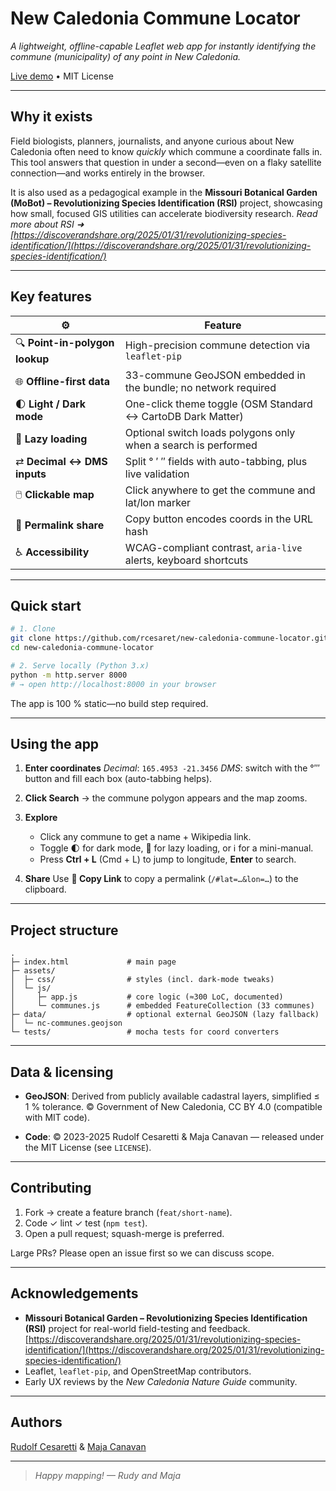 # New Caledonia Commune Locator

*A lightweight, offline-capable Leaflet web app for instantly identifying the commune (municipality) of any point in New Caledonia.*

[Live demo](https://rcesaret.github.io/nc-commune-locator/) • MIT License

---

## Why it exists

Field biologists, planners, journalists, and anyone curious about New Caledonia often need to know *quickly* which commune a coordinate falls in.  This tool answers that question in under a second—even on a flaky satellite connection—and works entirely in the browser.

It is also used as a pedagogical example in the **Missouri Botanical Garden (MoBot) – Revolutionizing Species Identification (RSI)** project, showcasing how small, focused GIS utilities can accelerate biodiversity research.
*Read more about RSI ➜ [https://discoverandshare.org/2025/01/31/revolutionizing-species-identification/](https://discoverandshare.org/2025/01/31/revolutionizing-species-identification/)*

---

## Key features

| ⚙️                             | Feature                                                         |
| ------------------------------ | --------------------------------------------------------------- |
| 🔍 **Point-in-polygon lookup** | High-precision commune detection via `leaflet-pip`              |
| 🌐 **Offline-first data**      | 33-commune GeoJSON embedded in the bundle; no network required  |
| 🌓 **Light / Dark mode**       | One-click theme toggle (OSM Standard ↔️ CartoDB Dark Matter)    |
| 🐌 **Lazy loading**            | Optional switch loads polygons only when a search is performed  |
| ⇄ **Decimal ↔ DMS inputs**     | Split ° ′ ″ fields with auto-tabbing, plus live validation      |
| 🖱️ **Clickable map**          | Click anywhere to get the commune and lat/lon marker            |
| 🔗 **Permalink share**         | Copy button encodes coords in the URL hash                      |
| ♿ **Accessibility**            | WCAG-compliant contrast, `aria-live` alerts, keyboard shortcuts |

---

## Quick start

```bash
# 1. Clone
git clone https://github.com/rcesaret/new-caledonia-commune-locator.git
cd new-caledonia-commune-locator

# 2. Serve locally (Python 3.x)
python -m http.server 8000
# → open http://localhost:8000 in your browser
```

The app is 100 % static—no build step required.

---

## Using the app

1. **Enter coordinates**
   *Decimal*: `165.4953 -21.3456`
   *DMS*: switch with the °′″ button and fill each box (auto-tabbing helps).

2. **Click Search** → the commune polygon appears and the map zooms.

3. **Explore**

   * Click any commune to get a name + Wikipedia link.
   * Toggle 🌓 for dark mode, 🐌 for lazy loading, or ℹ︎ for a mini-manual.
   * Press **Ctrl + L** (Cmd + L) to jump to longitude, **Enter** to search.

4. **Share**
   Use **🔗 Copy Link** to copy a permalink (`/#lat=…&lon=…`) to the clipboard.

---

## Project structure

```
.
├─ index.html             # main page
├─ assets/
│  ├─ css/                # styles (incl. dark-mode tweaks)
│  └─ js/
│     ├─ app.js           # core logic (≈300 LoC, documented)
│     └─ communes.js      # embedded FeatureCollection (33 communes)
├─ data/                  # optional external GeoJSON (lazy fallback)
│  └─ nc-communes.geojson
└─ tests/                 # mocha tests for coord converters
```

---

## Data & licensing

* **GeoJSON**: Derived from publicly available cadastral layers, simplified ≤ 1 % tolerance.
  © Government of New Caledonia, CC BY 4.0 (compatible with MIT code).

* **Code**: © 2023-2025 Rudolf Cesaretti & Maja Canavan — released under the MIT License (see `LICENSE`).

---

## Contributing

1. Fork → create a feature branch (`feat/short-name`).
2. Code ✓ lint ✓ test (`npm test`).
3. Open a pull request; squash-merge is preferred.

Large PRs? Please open an issue first so we can discuss scope.

---

## Acknowledgements

* **Missouri Botanical Garden – Revolutionizing Species Identification (RSI)** project for real-world field-testing and feedback.
  [https://discoverandshare.org/2025/01/31/revolutionizing-species-identification/](https://discoverandshare.org/2025/01/31/revolutionizing-species-identification/)
* Leaflet, `leaflet-pip`, and OpenStreetMap contributors.
* Early UX reviews by the *New Caledonia Nature Guide* community.

---

## Authors

[Rudolf Cesaretti](https://github.com/rcesaret) & [Maja Canavan](https://github.com/mcanavan7)


---

> *Happy mapping! — Rudy and Maja*
